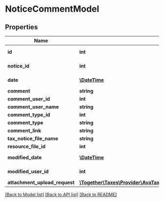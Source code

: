 # NoticeCommentModel

## Properties
Name | Type | Description | Notes
------------ | ------------- | ------------- | -------------
**id** | **int** | The unique ID number of this notice. | [optional] 
**notice_id** | **int** | The ID of the notice this comment is attached too | 
**date** | [**\DateTime**](\DateTime.md) | The date this comment was entered | [optional] 
**comment** | **string** | TaxNoticeComment | [optional] 
**comment_user_id** | **int** | TaxNoticeCommentUserId | [optional] 
**comment_user_name** | **string** | TaxNoticeCommentUserName | [optional] 
**comment_type_id** | **int** | taxNoticeCommentTypeId | [optional] 
**comment_type** | **string** | taxNoticeCommentType | 
**comment_link** | **string** | TaxNoticeCommentLink | [optional] 
**tax_notice_file_name** | **string** | TaxNoticeFileName | [optional] 
**resource_file_id** | **int** | resourceFileId | [optional] 
**modified_date** | [**\DateTime**](\DateTime.md) | The date/time when this record was last modified. | [optional] 
**modified_user_id** | **int** | The user ID of the user who last modified this record. | [optional] 
**attachment_upload_request** | [**\Together\Taxes\Provider\AvaTax\Swagger\Model\ResourceFileUploadRequestModel**](ResourceFileUploadRequestModel.md) | An attachment to the detail | [optional] 

[[Back to Model list]](../README.md#documentation-for-models) [[Back to API list]](../README.md#documentation-for-api-endpoints) [[Back to README]](../README.md)



